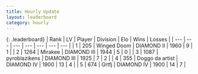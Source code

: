 ```yaml
---
title: Hourly Update
layout: leaderboard
category: hourly
---
```


{: .leaderboard}
| Rank | LV | Player | Division | Elo | Wins | Losses |
| --- | --- | --- | --- | --- | --- | --- |
| <span data-change="0">1</span> | 205 | <span title="ID: 744396">Winged Doom</span> | DIAMOND II | <span data-change="0">1960</span> | <span data-change="0">9</span> | <span data-change="0">1</span> |
| <span data-change="0">2</span> | 1264 | <span title="ID: 416373">Mirakee</span> | DIAMOND III | <span data-change="0">1944</span> | <span data-change="0">5</span> | <span data-change="0">0</span> |
| <span data-change="0">3</span> | 1087 | <span title="ID: 143220">pyroblazikens</span> | DIAMOND III | <span data-change="0">1925</span> | <span data-change="0">7</span> | <span data-change="0">2</span> |
| <span data-change="0">4</span> | 355 | <span title="ID: 571923">Doggo da artist</span> | DIAMOND IV | <span data-change="0">1900</span> | <span data-change="0">13</span> | <span data-change="0">4</span> |
| <span data-change="0">5</span> | 674 | <span title="ID: 742306">Grtfj</span> | DIAMOND IV | <span data-change="0">1900</span> | <span data-change="0">14</span> | <span data-change="0">7</span> |